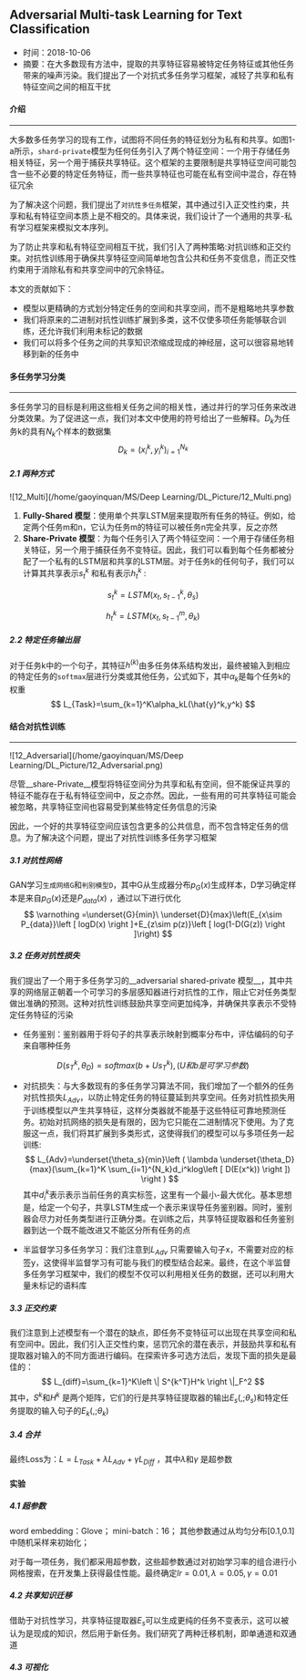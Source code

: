 ## Adversarial Multi-task Learning for Text Classification

- 时间：2018-10-06
- 摘要：在大多数现有方法中，提取的共享特征容易被特定任务特征或其他任务带来的噪声污染。我们提出了一个对抗式多任务学习框架，减轻了共享和私有特征空间之间的相互干扰

#### 介绍

---

大多数多任务学习的现有工作，试图将不同任务的特征划分为私有和共享。如图1-a所示，`shard-private`模型为任何任务引入了两个特征空间：一个用于存储任务相关特征，另一个用于捕获共享特征。这个框架的主要限制是共享特征空间可能包含一些不必要的特定任务特征，而一些共享特征也可能在私有空间中混合，存在特征冗余

为了解决这个问题，我们提出了`对抗性多任务`框架，其中通过引入正交性约束，共享和私有特征空间本质上是不相交的。具体来说，我们设计了一个通用的共享-私有学习框架来模拟文本序列。

为了防止共享和私有特征空间相互干扰，我们引入了两种策略:对抗训练和正交约束。对抗性训练用于确保共享特征空间简单地包含公共和任务不变信息，而正交性约束用于消除私有和共享空间中的冗余特征。

本文的贡献如下：

- 模型以更精确的方式划分特定任务的空间和共享空间，而不是粗略地共享参数
- 我们将原来的二进制对抗性训练扩展到多类，这不仅使多项任务能够联合训练，还允许我们利用未标记的数据
- 我们可以将多个任务之间的共享知识浓缩成现成的神经层，这可以很容易地转移到新的任务中

#### 多任务学习分类

---

多任务学习的目标是利用这些相关任务之间的相关性，通过并行的学习任务来改进分类效果。为了促进这一点，我们对本文中使用的符号给出了一些解释。$D_k$为任务k的具有$N_k$个样本的数据集
$$
D_k=(x_i^k,y_i^k)_{i=1}^{N_k}
$$

##### 2.1 两种方式

![12_Multi](/home/gaoyinquan/MS/Deep Learning/DL_Picture/12_Multi.png)

1. __Fully-Shared 模型__：使用单个共享LSTM层来提取所有任务的特征。例如，给定两个任务m和n，它认为任务m的特征可以被任务n完全共享，反之亦然
2. __Share-Private 模型__：为每个任务引入了两个特征空间：一个用于存储任务相关特征，另一个用于捕获任务不变特征。因此，我们可以看到每个任务都被分配了一个私有的LSTM层和共享的LSTM层。对于任务k的任何句子，我们可以计算其共享表示$s_t^k$ 和私有表示$h_t^k$ :

$$
s_t^k=LSTM(x_t,s_{t-1}^k,\theta_s)
$$

$$
h_t^k=LSTM(x_t,s_{t-1}^m,\theta_k)
$$

##### 2.2 特定任务输出层

对于任务k中的一个句子，其特征$h^{(k)}$由多任务体系结构发出，最终被输入到相应的特定任务的`softmax`层进行分类或其他任务，公式如下，其中$\alpha_k$是每个任务k的权重
$$
L_{Task}=\sum_{k=1}^K\alpha_kL(\hat{y}^k,y^k)
$$

#### 结合对抗性训练

---

![12_Adversarial](/home/gaoyinquan/MS/Deep Learning/DL_Picture/12_Adversarial.png)

尽管__share-Private__模型将特征空间分为共享和私有空间，但不能保证共享的特征不能存在于私有特征空间中，反之亦然。因此，一些有用的可共享特征可能会被忽略，共享特征空间也容易受到某些特定任务信息的污染

因此，一个好的共享特征空间应该包含更多的公共信息，而不包含特定任务的信息。为了解决这个问题，提出了对抗性训练多任务学习框架

##### 3.1 对抗性网络

GAN学习`生成网络G`和`判别模型D`，其中G从生成器分布$p_G(x)$生成样本，D学习确定样本是来自$p_G(x)$还是$P_{data}(x)$ ，通过以下进行优化
$$
\varnothing =\underset{G}{min}\ \underset{D}{max}\left(E_{x\sim P_{data}}\left [ logD(x) \right ]+E_{z\sim p(z)}\left [ log(1-D(G(z)) \right ]\right)
$$

##### 3.2 任务对抗性损失

我们提出了一个用于多任务学习的__adversarial shared-private 模型__，其中共享的网络层正朝着一个可学习的多层感知器进行对抗性的工作，阻止它对任务类型做出准确的预测。这种对抗性训练鼓励共享空间更加纯净，并确保共享表示不受特定任务特征的污染

- 任务鉴别：鉴别器用于将句子的共享表示映射到概率分布中，评估编码的句子来自哪种任务

$$
D(s_T^k,\theta_D)=softmax(b+Us_T^k),(U和b是可学习参数)
$$

- 对抗损失：与大多数现有的多任务学习算法不同，我们增加了一个额外的任务对抗性损失$L_{Adv}$，以防止特定任务的特征蔓延到共享空间。任务对抗性损失用于训练模型以产生共享特征，这样分类器就不能基于这些特征可靠地预测任务。初始对抗网络的损失是有限的，因为它只能在二进制情况下使用。为了克服这一点，我们将其扩展到多类形式，这使得我们的模型可以与多项任务一起训练:
  $$
  L_{Adv}=\underset{\theta_s}{min}\left ( \lambda \underset{\theta_D}{max}(\sum_{k=1}^K \sum_{i=1}^{N_k}d_i^klog\left [ D(E(x^k)) \right ]) \right )
  $$
  其中$d_i^k$表示表示当前任务的真实标签，这里有一个最小-最大优化。基本思想是，给定一个句子，共享LSTM生成一个表示来误导任务鉴别器。同时，鉴别器会尽力对任务类型进行正确分类。在训练之后，共享特征提取器和任务鉴别器到达一个既不能改进又不能区分所有任务的点

- 半监督学习多任务学习：我们注意到$L_{Adv}$ 只需要输入句子x，不需要对应的标签y，这使得半监督学习有可能与我们的模型结合起来。最终，在这个半监督多任务学习框架中，我们的模型不仅可以利用相关任务的数据，还可以利用大量未标记的语料库

##### 3.3 正交约束

我们注意到上述模型有一个潜在的缺点，即任务不变特征可以出现在共享空间和私有空间中。因此，我们引入正交性约束，惩罚冗余的潜在表示，并鼓励共享和私有提取器对输入的不同方面进行编码。在探索许多可选方法后，发现下面的损失是最佳的：
$$
L_{diff}=\sum_{k=1}^K\left \| S^{k^T}H^k \right \|_F^2
$$
其中，$S^k$和$H^k$ 是两个矩阵，它们的行是共享特征提取器的输出$E_s(,;\theta_s)$和特定任务提取的输入句子的$E_k(,;\theta_k)$ 

##### 3.4 合并

最终Loss为：$L=L_{Task}+\lambda L_{Adv}+\gamma L_{Diff}$ ，其中$\lambda$和$\gamma$ 是超参数

#### 实验

##### 4.1 超参数

word embedding：Glove；        mini-batch：16；    其他参数通过从均匀分布[0.1,0.1]中随机采样来初始化；

对于每一项任务，我们都采用超参数，这些超参数通过对初始学习率的组合进行小网格搜索，在开发集上获得最佳性能。最终确定$lr=0.01,\lambda=0.05,\gamma=0.01$ 

##### 4.2 共享知识迁移

借助于对抗性学习，共享特征提取器$E_s$可以生成更纯的任务不变表示，这可以被认为是现成的知识，然后用于新任务。我们研究了两种迁移机制，即单通道和双通道

##### 4.3 可视化

